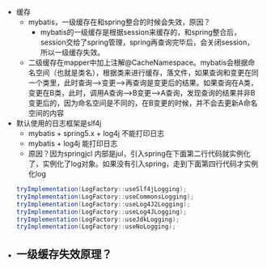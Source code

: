 - 缓存
    - mybatis，一级缓存在和spring整合的时候会失效，原因？
        - mybatis的一级缓存是根据session来缓存的，和spring整合后，session交给了spring管理，spring再查询完毕后，会关闭session，所以一级缓存失效。
    - 二级缓存在mapper中加上注解@CacheNamespace。mybatis会根据命名空间（也就是类名），根据类来进行缓存，落文件，如果查询和变更在同一个类里，此时查询——>变更——>再查询是变更后的结果。如果查询在A类，变更在B类，此时，调用A查询——>B变更——>A查询，发现查询的结果并非B变更后的，因为命名空间是不同的，在B变更的时候，并不会去更新A命名空间的内容
- 默认使用的日志框架是slf4j
    - mybatis + spring5.x + log4j  不能打印日志
    - mybatis + log4j  能打印日志
    - 原因？因为springjcl 内部是jul，引入spring在下面第二行代码就实例化了，实例化了log对象。如果没有引入spring，走到下面第四行代码才实例化log
    ```java
    tryImplementation(LogFactory::useSlf4jLogging);
    tryImplementation(LogFactory::useCommonsLogging);
    tryImplementation(LogFactory::useLog4J2Logging);
    tryImplementation(LogFactory::useLog4JLogging);
    tryImplementation(LogFactory::useJdkLogging);
    tryImplementation(LogFactory::useNoLogging);
    ```
- 一级缓存失效原理？
    - 